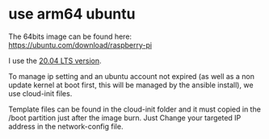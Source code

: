 # use arm64 ubuntu
The 64bits image can be found here: https://ubuntu.com/download/raspberry-pi

I use the [20.04 LTS version](http://cdimage.ubuntu.com/releases/20.04/release/ubuntu-20.04-preinstalled-server-arm64+raspi.img.xz).

To manage ip setting and an ubuntu account not expired (as well as a non update kernel at boot first, this will be managed by the ansible install), we use cloud-init files. 

Template files can be found in the cloud-init folder and it must copied in the /boot partition just after the image burn. Just Change your targeted IP address in the network-config file.


